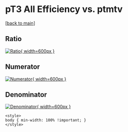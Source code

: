 # pT3 All Efficiency vs. ptmtv

[[back to main](./)]



## Ratio

[![Ratio](../mtv/var/pT3_0_eff_ptmtv.png){ width=600px }](../mtv/var/pT3_0_eff_ptmtv.pdf)

## Numerator

[![Numerator](../mtv/num/pT3_0_eff_ptmtv_num0.png){ width=600px }](../mtv/num/pT3_0_eff_ptmtv_num0.pdf)

## Denominator

[![Denominator](../mtv/den/pT3_0_eff_ptmtv_den.png){ width=600px }](../mtv/den/pT3_0_eff_ptmtv_den.pdf)


``` {=html}
<style>
body { min-width: 100% !important; }
</style>
```
